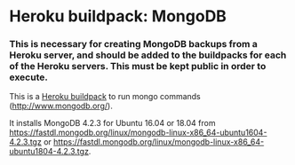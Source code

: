 # Heroku buildpack: MongoDB

### This is necessary for creating MongoDB backups from a Heroku server, and should be added to the buildpacks for each of the Heroku servers. This must be kept public in order to execute.

This is a [Heroku buildpack](http://devcenter.heroku.com/articles/buildpacks) to run mongo commands (http://www.mongodb.org/).

It installs MongoDB 4.2.3 for Ubuntu 16.04 or 18.04 from https://fastdl.mongodb.org/linux/mongodb-linux-x86_64-ubuntu1604-4.2.3.tgz or https://fastdl.mongodb.org/linux/mongodb-linux-x86_64-ubuntu1804-4.2.3.tgz.
